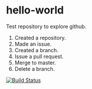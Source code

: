 hello-world
===========

Test repository to explore github.

1. Created a repository.
2. Made an issue.
3. Created a branch.
4. Issue a pull request.
5. Merge to master.
6. Delete a branch.

[![Build Status](https://travis-ci.org/phil-wright/hello-world.svg?branch=master)](https://travis-ci.org/phil-wright/hello-world)
